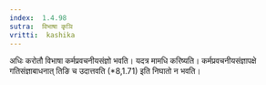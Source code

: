 ```yaml
---
index:  1.4.98
sutra:  विभाषा कृञि
vritti:  kashika 
---
```


अधिः करोतौ विभाषा कर्मप्रवचनीयसंज्ञो भवति। यदत्र मामधि करिष्यति। कर्मप्रवचनीयसंज्ञापक्षे गतिसंज्ञाबाधनात् तिङि च उदात्तवति (*8,1.71) इति निघातो न भवति।

